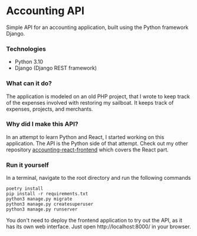 # Accounting API
Simple API for an accounting application, built using the Python framework Django.

### Technologies
- Python 3.10
- Django (Django REST framework)

### What can it do?
The application is modeled on an old PHP project, that I wrote to keep track of the expenses involved with restoring my sailboat. It keeps track of expenses, projects, and merchants.

### Why did I make this API?
In an attempt to learn Python and React, I started working on this application. The API is the Python side of that attempt. Check out my other repository [accounting-react-frontend](https://github.com/FrederikNorlyk/accounting-react-frontend) which covers the React part.

### Run it yourself ###
In a terminal, navigate to the root directory and run the following commands
```
poetry install
pip install -r requirements.txt
python3 manage.py migrate
python3 manage.py createsuperuser
python3 manage.py runserver
```
You don't need to deploy the frontend application to try out the API, as it has its own web interface. Just open http://localhost:8000/ in your browser.
